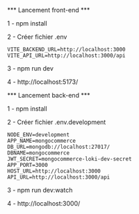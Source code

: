 *** Lancement front-end ***

1 - npm install

2 - Créer fichier .env

    VITE_BACKEND_URL=http://localhost:3000
    VITE_API_URL=http://localhost:3000/api

3 - npm run dev

4 - http://localhost:5173/


*** Lancement back-end ***

1 - npm install

2 - Créer fichier .env.development

    NODE_ENV=development
    APP_NAME=mongocommerce
    DB_URL=mongodb://localhost:27017/
    DBNAME=mongocommerce
    JWT_SECRET=mongocommerce-loki-dev-secret
    APP_PORT=3000
    HOST_URL=http://localhost:3000
    API_URL=http://localhost:3000/api

3 - npm run dev:watch

4 - http://localhost:3000/